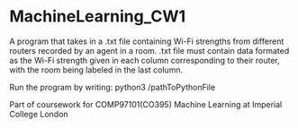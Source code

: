 # MachineLearning_CW1

A program that takes in a .txt file containing Wi-Fi strengths from different routers recorded by an agent in a room.
.txt file must contain data formated as the Wi-Fi strength given in each column corresponding to their router, with the room being labeled in the last column.

Run the program by writing:
  python3 /pathToPythonFile

Part of coursework for COMP97101(CO395) Machine Learning at Imperial College London
